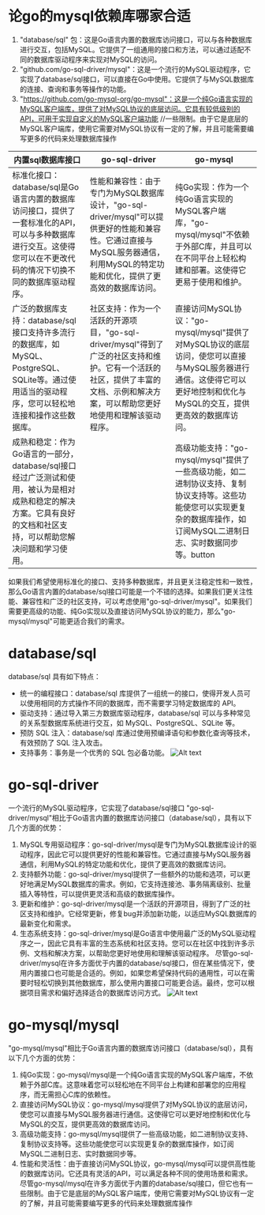 # 论go的mysql依赖库哪家合适
1. "database/sql" 包：这是Go语言内置的数据库访问接口，可以与各种数据库进行交互，包括MySQL。它提供了一组通用的接口和方法，可以通过适配不同的数据库驱动程序来实现对MySQL的访问。
2. "github.com/go-sql-driver/mysql"：这是一个流行的MySQL驱动程序，它实现了database/sql接口，可以直接在Go中使用。它提供了与MySQL数据库的连接、查询和事务等操作的功能。
3. "https://github.com/go-mysql-org/go-mysql"：这是一个纯Go语言实现的MySQL客户端库，提供了对MySQL协议的底层访问。它具有较低级别的API，可用于实现自定义的MySQL客户端功能 //一些限制。由于它是底层的MySQL客户端库，使用它需要对MySQL协议有一定的了解，并且可能需要编写更多的代码来处理数据库操作

| 内置sql数据库接口 |  go-sql-driver |                go-mysql | 
| --- | --- | --- |
| 标准化接口：database/sql是Go语言内置的数据库访问接口，提供了一套标准化的API，可以与多种数据库进行交互。这使得您可以在不更改代码的情况下切换不同的数据库驱动程序。 | 性能和兼容性：由于专门为MySQL数据库设计，"go-sql-driver/mysql"可以提供更好的性能和兼容性。它通过直接与MySQL服务器通信，利用MySQL的特定功能和优化，提供了更高效的数据库访问。 |   纯Go实现：作为一个纯Go语言实现的MySQL客户端库，"go-mysql/mysql"不依赖于外部C库，并且可以在不同平台上轻松构建和部署。这使得它更易于使用和维护。 |  |
| 广泛的数据库支持：database/sql接口支持许多流行的数据库，如MySQL、PostgreSQL、SQLite等。通过使用适当的驱动程序，您可以轻松地连接和操作这些数据库。 | 社区支持：作为一个活跃的开源项目，"go-sql-driver/mysql"得到了广泛的社区支持和维护。它有一个活跃的社区，提供了丰富的文档、示例和解决方案，可以帮助您更好地使用和理解该驱动程序。 |  直接访问MySQL协议："go-mysql/mysql"提供了对MySQL协议的底层访问，使您可以直接与MySQL服务器进行通信。这使得它可以更好地控制和优化与MySQL的交互，提供更高效的数据库访问。 |  |
| 成熟和稳定：作为Go语言的一部分，database/sql接口经过广泛测试和使用，被认为是相对成熟和稳定的解决方案。它具有良好的文档和社区支持，可以帮助您解决问题和学习使用。 |  |  高级功能支持："go-mysql/mysql"提供了一些高级功能，如二进制协议支持、复制协议支持等。这些功能使您可以实现更复杂的数据库操作，如订阅MySQL二进制日志、实时数据同步等。button |  


如果我们希望使用标准化的接口、支持多种数据库，并且更关注稳定性和一致性，那么Go语言内置的database/sql接口可能是一个不错的选择。如果我们更关注性能、兼容性和广泛的社区支持，可以考虑使用"go-sql-driver/mysql"。如果我们需要更高级的功能、纯Go实现以及直接访问MySQL协议的能力，那么"go-mysql/mysql"可能更适合我们的需求。


# database/sql
database/sql 具有如下特点：
- 统一的编程接口：database/sql 库提供了一组统一的接口，使得开发人员可以使用相同的方式操作不同的数据库，而不需要学习特定数据库的 API。
- 驱动支持：通过导入第三方数据库驱动程序，database/sql 可以与多种常见的关系型数据库系统进行交互，如 MySQL、PostgreSQL、SQLite 等。
- 预防 SQL 注入：database/sql 库通过使用预编译语句和参数化查询等技术，有效预防了 SQL 注入攻击。
- 支持事务：事务是一个优秀的 SQL 包必备功能。
![Alt text](image.png)


# go-sql-driver
一个流行的MySQL驱动程序，它实现了database/sql接口
"go-sql-driver/mysql"相比于Go语言内置的数据库访问接口（database/sql），具有以下几个方面的优势：
1. MySQL专用驱动程序：go-sql-driver/mysql是专门为MySQL数据库设计的驱动程序，因此它可以提供更好的性能和兼容性。它通过直接与MySQL服务器通信，利用MySQL的特定功能和优化，提供了更高效的数据库访问。
2. 支持额外功能：go-sql-driver/mysql提供了一些额外的功能和选项，可以更好地满足MySQL数据库的需求。例如，它支持连接池、事务隔离级别、批量插入等特性，可以提供更灵活和高级的数据库操作。
3. 更新和维护：go-sql-driver/mysql是一个活跃的开源项目，得到了广泛的社区支持和维护。它经常更新，修复bug并添加新功能，以适应MySQL数据库的最新变化和需求。
4. 生态系统支持：go-sql-driver/mysql是Go语言中使用最广泛的MySQL驱动程序之一，因此它具有丰富的生态系统和社区支持。您可以在社区中找到许多示例、文档和解决方案，以帮助您更好地使用和理解该驱动程序。
尽管go-sql-driver/mysql在许多方面优于内置的database/sql接口，但在某些情况下，使用内置接口也可能是合适的。例如，如果您希望保持代码的通用性，可以在需要时轻松切换到其他数据库，那么使用内置接口可能更合适。最终，您可以根据项目需求和偏好选择适合的数据库访问方式。
![Alt text](image-1.png)

# go-mysql/mysql
"go-mysql/mysql"相比于Go语言内置的数据库访问接口（database/sql），具有以下几个方面的优势：
1. 纯Go实现：go-mysql/mysql是一个纯Go语言实现的MySQL客户端库，不依赖于外部C库。这意味着您可以轻松地在不同平台上构建和部署您的应用程序，而无需担心C库的依赖性。
2. 直接访问MySQL协议：go-mysql/mysql提供了对MySQL协议的底层访问，使您可以直接与MySQL服务器进行通信。这使得它可以更好地控制和优化与MySQL的交互，提供更高效的数据库访问。
3. 高级功能支持：go-mysql/mysql提供了一些高级功能，如二进制协议支持、复制协议支持等。这些功能使您可以实现更复杂的数据库操作，如订阅MySQL二进制日志、实时数据同步等。
4. 性能和灵活性：由于直接访问MySQL协议，go-mysql/mysql可以提供高性能的数据库访问。它还具有灵活的API，可以满足各种不同的使用场景和需求。
尽管go-mysql/mysql在许多方面优于内置的database/sql接口，但它也有一些限制。由于它是底层的MySQL客户端库，使用它需要对MySQL协议有一定的了解，并且可能需要编写更多的代码来处理数据库操作
